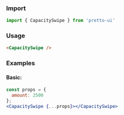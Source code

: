 ### Import
```js static
import { CapacitySwipe } from 'pretto-ui'
```

### Usage
```html
<CapacitySwipe />

```
### Examples
#### Basic:
```jsx
const props = {
  amount: 2500
};
<CapacitySwipe {...props}></CapacitySwipe>
```
